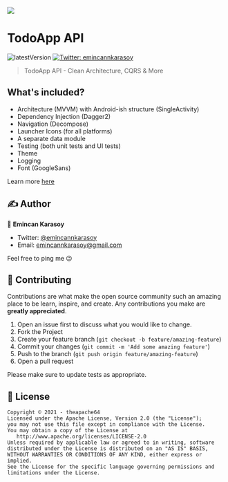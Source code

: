 ![](cover.jpeg)

# TodoApp API

![latestVersion](https://img.shields.io/github/v/release/emincannkarasoy/TodoApp)
<a href="https://twitter.com/emincannkarasoy" target="_blank">
<img alt="Twitter: emincannkarasoy" src="https://img.shields.io/twitter/follow/emincannkarasoy.svg?style=social" />
</a>

> TodoApp API - Clean Architecture, CQRS & More

## What's included?

- Architecture (MVVM) with Android-ish structure (SingleActivity)
- Dependency Injection (Dagger2)
- Navigation (Decompose)
- Launcher Icons (for all platforms)
- A separate data module
- Testing (both unit tests and UI tests)
- Theme
- Logging
- Font (GoogleSans)

Learn more [here](https://github.com/emincankarasoy/TodoApp)

## ✍️ Author

👤 **Emincan Karasoy**

* Twitter: <a href="https://twitter.com/emincannkarasoy" target="_blank">@emincannkarasoy</a>
* Email: emincannkarasoy@gmail.com

Feel free to ping me 😉

## 🤝 Contributing

Contributions are what make the open source community such an amazing place to be learn, inspire, and create. Any
contributions you make are **greatly appreciated**.

1. Open an issue first to discuss what you would like to change.
1. Fork the Project
1. Create your feature branch (`git checkout -b feature/amazing-feature`)
1. Commit your changes (`git commit -m 'Add some amazing feature'`)
1. Push to the branch (`git push origin feature/amazing-feature`)
1. Open a pull request

Please make sure to update tests as appropriate.

## 📝 License

```
Copyright © 2021 - theapache64
Licensed under the Apache License, Version 2.0 (the "License");
you may not use this file except in compliance with the License.
You may obtain a copy of the License at
   http://www.apache.org/licenses/LICENSE-2.0
Unless required by applicable law or agreed to in writing, software
distributed under the License is distributed on an "AS IS" BASIS,
WITHOUT WARRANTIES OR CONDITIONS OF ANY KIND, either express or implied.
See the License for the specific language governing permissions and
limitations under the License.
```
